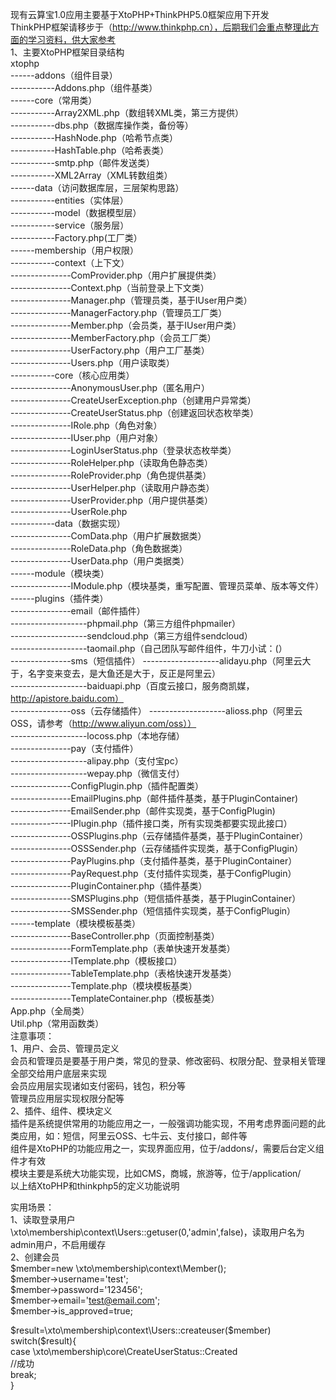 现有云算宝1.0应用主要基于XtoPHP+ThinkPHP5.0框架应用下开发<br>
ThinkPHP框架请移步于（http://www.thinkphp.cn），后期我们会重点整理此方面的学习资料，供大家参考<br>
1、主要XtoPHP框架目录结构<br>
xtophp<br>
------addons（组件目录）<br>
-----------Addons.php（组件基类）<br>
------core（常用类）<br>
-----------Array2XML.php（数组转XML类，第三方提供）<br>
-----------dbs.php（数据库操作类，备份等）<br>
-----------HashNode.php（哈希节点类）<br>
-----------HashTable.php（哈希表类）<br>
-----------smtp.php（邮件发送类）<br>
-----------XML2Array（XML转数组类）<br>
------data（访问数据库层，三层架构思路）<br>
-----------entities（实体层）<br>
-----------model（数据模型层）<br>
-----------service（服务层）<br>
-----------Factory.php(工厂类）<br>
------membership（用户权限）<br>
-----------context（上下文）<br>
---------------ComProvider.php（用户扩展提供类）<br>
---------------Context.php（当前登录上下文类）<br>
---------------Manager.php（管理员类，基于IUser用户类）<br>
---------------ManagerFactory.php（管理员工厂类）<br>
---------------Member.php（会员类，基于IUser用户类）<br>
---------------MemberFactory.php（会员工厂类）<br>
---------------UserFactory.php（用户工厂基类）<br>
---------------Users.php（用户读取类）<br>
-----------core（核心应用类）<br>
---------------AnonymousUser.php（匿名用户）<br>
---------------CreateUserException.php（创建用户异常类）<br>
---------------CreateUserStatus.php（创建返回状态枚举类）<br>
---------------IRole.php（角色对象）<br>
---------------IUser.php（用户对象）<br>
---------------LoginUserStatus.php（登录状态枚举类）<br>
---------------RoleHelper.php（读取角色静态类）<br>
---------------RoleProvider.php（角色提供基类）<br>
---------------UserHelper.php（读取用户静态类）<br>
---------------UserProvider.php（用户提供基类）<br>
---------------UserRole.php<br>
-----------data（数据实现）<br>
---------------ComData.php（用户扩展数据类）<br>
---------------RoleData.php（角色数据类）<br>
---------------UserData.php（用户类据类）<br>
------module（模块类）<br>
---------------IModule.php（模块基类，重写配置、管理员菜单、版本等文件）<br>
------plugins（插件类）<br>
---------------email（邮件插件）<br>
-------------------phpmail.php（第三方组件phpmailer）<br>
-------------------sendcloud.php（第三方组件sendcloud）<br>
-------------------taomail.php（自己团队写邮件组件，牛刀小试：(）<br>
---------------sms（短信插件）
-------------------alidayu.php（阿里云大于，名字变来变去，是大鱼还是大于，反正是阿里云）<br>
-------------------baiduapi.php（百度云接口，服务商凯媒，http://apistore.baidu.com）<br>
---------------oss（云存储插件）
-------------------alioss.php（阿里云OSS，请参考（http://www.aliyun.com/oss））<br>
-------------------locoss.php（本地存储）<br>
---------------pay（支付插件）<br>
-------------------alipay.php（支付宝pc）<br>
-------------------wepay.php（微信支付）<br>
---------------ConfigPlugin.php（插件配置类）<br>
---------------EmailPlugins.php（邮件插件基类，基于PluginContainer)<br>
---------------EmailSender.php（邮件实现类，基于ConfigPlugin)<br>
---------------IPlugin.php（插件接口类，所有实现类都要实现此接口）<br>
---------------OSSPlugins.php（云存储插件基类，基于PluginContainer）<br>
---------------OSSSender.php（云存储插件实现类，基于ConfigPlugin）<br>
---------------PayPlugins.php（支付插件基类，基于PluginContainer）<br>
---------------PayRequest.php（支付插件实现类，基于ConfigPlugin）<br>
---------------PluginContainer.php（插件基类）<br>
---------------SMSPlugins.php（短信插件基类，基于PluginContainer）<br>
---------------SMSSender.php（短信插件实现类，基于ConfigPlugin）<br>
------template（模块模板基类）<br>
---------------BaseController.php（页面控制基类）<br>
---------------FormTemplate.php（表单快速开发基类）<br>
---------------ITemplate.php（模板接口）<br>
---------------TableTemplate.php（表格快速开发基类）<br>
---------------Template.php（模块模板基类）<br>
---------------TemplateContainer.php（模板基类）<br>
App.php（全局类）<br>
Util.php（常用函数类）<br>
注意事项：<br>
1、用户、会员、管理员定义<br>
会员和管理员是要基于用户类，常见的登录、修改密码、权限分配、登录相关管理全部交给用户底层来实现<br>
会员应用层实现诸如支付密码，钱包，积分等<br>
管理员应用层实现权限分配等<br>
2、插件、组件、模块定义<br>
插件是系统提供常用的功能应用之一，一般强调功能实现，不用考虑界面问题的此类应用，如：短信，阿里云OSS、七牛云、支付接口，邮件等<br>
组件是XtoPHP的功能应用之一，实现界面应用，位于/addons/，需要后台定义组件才有效<br>
模块主要是系统大功能实现，比如CMS，商城，旅游等，位于/application/<br>
以上结XtoPHP和thinkphp5的定义功能说明<br>
 
实用场景：<br>
1、读取登录用户<br>
\xto\membership\context\Users::getuser(0,'admin',false)，读取用户名为admin用户，不启用缓存<br>
2、创建会员<br>
$member=new \xto\membership\context\Member();<br>
$member->username='test';<br>
$member->password='123456';<br>
$member->email='test@email.com';<br>
$member->is_approved=true;<br>

$result=\xto\membership\context\Users::createuser($member)<br>
switch($result){<br>
    case \xto\membership\core\CreateUserStatus::Created<br>
    //成功<br>
    break;<br>
}<br>